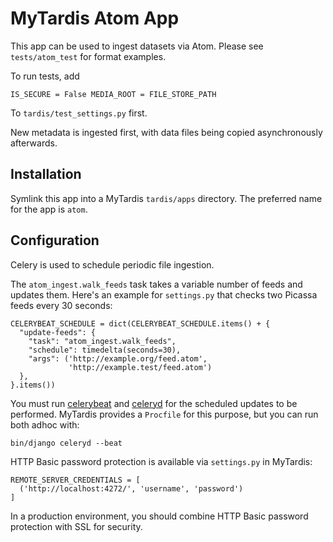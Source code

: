 MyTardis Atom App
=================

This app can be used to ingest datasets via Atom. Please see `tests/atom_test` for format examples.

To run tests, add

`IS_SECURE = False
MEDIA_ROOT = FILE_STORE_PATH`

To `tardis/test_settings.py` first.

New metadata is ingested first, with data files being copied asynchronously afterwards.

Installation
------------

Symlink this app into a MyTardis `tardis/apps` directory. The preferred name for the app is `atom`.

Configuration
-------------

Celery is used to schedule periodic file ingestion.

The `atom_ingest.walk_feeds` task takes a variable number of feeds and updates them. Here's an example
for `settings.py` that checks two Picassa feeds every 30 seconds:

    CELERYBEAT_SCHEDULE = dict(CELERYBEAT_SCHEDULE.items() + {
      "update-feeds": {
        "task": "atom_ingest.walk_feeds",
        "schedule": timedelta(seconds=30),
        "args": ('http://example.org/feed.atom',
                 'http://example.test/feed.atom')
      },
    }.items())

You must run [celerybeat][celerybeat] and [celeryd][celeryd] for the scheduled updates to be performed.
MyTardis provides a `Procfile` for this purpose, but you can run both adhoc with:

    bin/django celeryd --beat

HTTP Basic password protection is available via `settings.py` in MyTardis:

    REMOTE_SERVER_CREDENTIALS = [
      ('http://localhost:4272/', 'username', 'password')
    ]

In a production environment, you should combine HTTP Basic password protection with SSL for security.


[celerybeat]: http://ask.github.com/celery/userguide/periodic-tasks.html#starting-celerybeat
[celeryd]: http://ask.github.com/celery/userguide/workers.html#starting-the-worker

